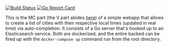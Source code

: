 [![Build Status](https://travis-ci.org/bapjiws/timezones_mc.svg?branch=master)](https://travis-ci.org/bapjiws/timezones_mc)
[![Go Report Card](https://goreportcard.com/badge/github.com/bapjiws/timezones_mc)](https://goreportcard.com/report/github.com/bapjiws/timezones_mc)

This is the MC part (the V part abides [here](https://github.com/bapjiws/timezones_v)) of a simple webapp that allows to create a list of cities with their respective local times (updated in real time) via auto-completion. It consists of a Go server that's hooked up to an Elasticsearch service. Both are dockerized, and the entire backed can be fired up with the ```docker-compose up``` command run from the root directory.
